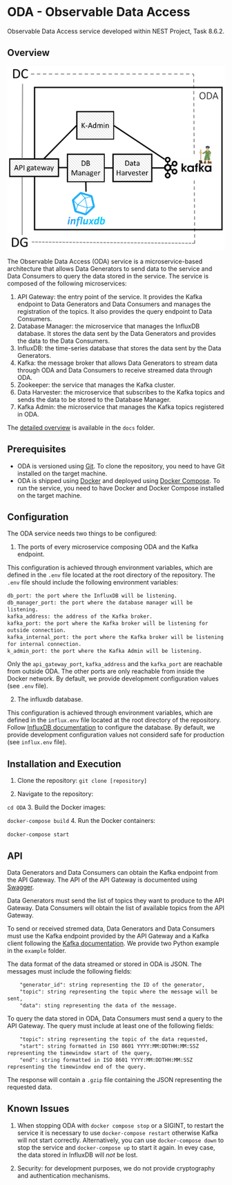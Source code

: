 # ODA - Observable Data Access

Observable Data Access service developed within NEST Project, Task 8.6.2.

## Overview

![ODA Architecture](docs/ODA.png)

The Observable Data Access (ODA) service is a microservice-based architecture that allows Data Generators to send data to the service and Data Consumers to query the data stored in the service. The service is composed of the following microservices:

1. API Gateway: the entry point of the service. It provides the Kafka endpoint to Data Generators and Data Consumers and manages the registration of the topics. It also provides the query endpoint to Data Consumers.
2. Database Manager: the microservice that manages the InfluxDB database. It stores the data sent by the Data Generators and provides the data to the Data Consumers.
3. InfluxDB: the time-series database that stores the data sent by the Data Generators.
4. Kafka: the message broker that allows Data Generators to stream data through ODA and Data Consumers to receive streamed data through ODA.
5. Zookeeper: the service that manages the Kafka cluster.
6. Data Harvester: the microservice that subscribes to the Kafka topics and sends the data to be stored to the Database Manager.
7. Kafka Admin: the microservice that manages the Kafka topics registered in ODA.

The [detailed overview](/docs/ODA.pdf) is available in the `docs` folder.

## Prerequisites

* ODA is versioned using [Git](https://git-scm.com/). To clone the repository, you need to have Git installed on the target machine.
* ODA is shipped using [Docker](https://www.docker.com/) and deployed using [Docker Compose](https://docs.docker.com/compose/). To run the service, you need to have Docker and Docker Compose installed on the target machine.

## Configuration

The ODA service needs two things to be configured:

1. The ports of every microservice composing ODA and the Kafka endpoint.

This configuration is achieved through environment variables, which are defined in the `.env` file located at the root directory of the repository. The `.env` file should include the following environment variables:

```api_gateway_port: the port where the API Gateway will be listening.
db_port: the port where the InfluxDB will be listening.
db_manager_port: the port where the database manager will be listening.
kafka_address: the address of the Kafka broker.
kafka_port: the port where the Kafka broker will be listening for outside connection.
kafka_internal_port: the port where the Kafka broker will be listening for internal connection.
k_admin_port: the port where the Kafka Admin will be listening.
```

Only the ```api_gateway_port```, ```kafka_address``` and the ```kafka_port``` are reachable from outside ODA. The other ports are only reachable from inside the Docker network.
By default, we provide development configuration values (see ```.env``` file).

2. The influxdb database.

This configuration is achieved through environment variables, which are defined in the `influx.env` file located at the root directory of the repository. Follow [InfluxDB documentation](https://docs.influxdata.com/influxdb/v1/administration/config/) to configure the database. By default, we provide development configuration values not considerd safe for production (see ```influx.env``` file).

## Installation and Execution

1. Clone the repository:
```git clone [repository]```

2. Navigate to the repository:

```cd ODA```
3. Build the Docker images:

```docker-compose build```
4. Run the Docker containers:

```docker-compose start```

## API

Data Generators and Data Consumers can obtain the Kafka endpoint from the API Gateway.
The API of the API Gateway is documented using [Swagger](https://petstore.swagger.io/?url=https://raw.githubusercontent.com/alebocci/ODA/main/docs/ODAopenapi.yaml?token=GHSAT0AAAAAACQWB4U3NVESM5Z5L4VVUGKWZQ5ISEA).

Data Generators must send the list of topics they want to produce to the API Gateway. Data Consumers will obtain the list of available topics from the API Gateway.

To send or received stremed data, Data Generators and Data Consumers must use the Kafka endpoint provided by the API Gateway and a Kafka client following the [Kafka documentation](https://docs.confluent.io/kafka-client/overview.html). We provide two Python example in the `example` folder.

The data format of the data streamed or stored in ODA is JSON. The messages must include the following fields:

``` "timestamp": string formatted in ISO 8601 YYYY:MM:DDTHH:MM:SSZ,
    "generator_id": string representing the ID of the generator,
    "topic": string representing the topic where the message will be sent,
    "data": sting representing the data of the message.
```

To query the data stored in ODA, Data Consumers must send a query to the API Gateway. The query must include at least one of the following fields:

``` "generator_id": string representing the ID of the generator,
    "topic": string representing the topic of the data requested,
    "start": string formatted in ISO 8601 YYYY:MM:DDTHH:MM:SSZ representing the timewindow start of the query,
    "end": string formatted in ISO 8601 YYYY:MM:DDTHH:MM:SSZ representing the timewindow end of the query.
```

The response will contain a ```.gzip``` file containing the JSON representing the requested data.

## Known Issues

1. When stopping ODA with ```docker compose stop``` or a SIGINT, to restart the service it is necessary to use ```docker-compose restart``` otherwise Kafka will not start correctly. Alternatively, you can use ```docker-compose down``` to stop the service and ```docker-compose up``` to start it again. In evey case, the data stored in InfluxDB will _not_ be lost.

2. Security: for development purposes, we do not provide cryptography and authentication mechanisms.
